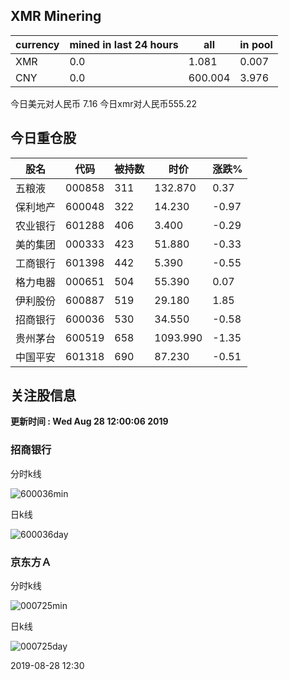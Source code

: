 ## XMR Minering

|currency|mined in last 24 hours|all|in pool|
|---|---|---|---|
|XMR|0.0|1.081|0.007|
|CNY|0.0|600.004|3.976|

今日美元对人民币 7.16	今日xmr对人民币555.22


## 今日重仓股 

|股名|代码|被持数|时价|涨跌%|
|---|---|---|---|---|
|五粮液|000858|311|132.870|0.37|
|保利地产|600048|322|14.230|-0.97|
|农业银行|601288|406|3.400|-0.29|
|美的集团|000333|423|51.880|-0.33|
|工商银行|601398|442|5.390|-0.55|
|格力电器|000651|504|55.390|0.07|
|伊利股份|600887|519|29.180|1.85|
|招商银行|600036|530|34.550|-0.58|
|贵州茅台|600519|658|1093.990|-1.35|
|中国平安|601318|690|87.230|-0.51|

## 关注股信息
**更新时间 : Wed Aug 28 12:00:06 2019**
### 招商银行 
分时k线

![600036min](http://image.sinajs.cn/newchart/min/n/sh600036.gif)

日k线

![600036day](http://image.sinajs.cn/newchart/daily/n/sh600036.gif)

### 京东方Ａ 
分时k线

![000725min](http://image.sinajs.cn/newchart/min/n/sz000725.gif)

日k线

![000725day](http://image.sinajs.cn/newchart/daily/n/sz000725.gif)

2019-08-28 12:30